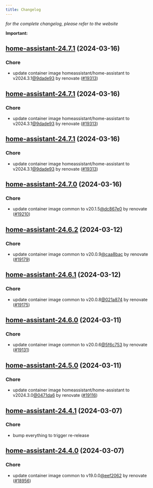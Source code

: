 ```yaml
---
title: Changelog
---
```



*for the complete changelog, please refer to the website*

**Important:**


## [home-assistant-24.7.1](https://github.com/truecharts/charts/compare/home-assistant-24.7.0...home-assistant-24.7.1) (2024-03-16)

### Chore



- update container image homeassistant/home-assistant to v2024.3.1[@9dade93](https://github.com/9dade93) by renovate ([#19313](https://github.com/truecharts/charts/issues/19313))


## [home-assistant-24.7.1](https://github.com/truecharts/charts/compare/home-assistant-24.7.0...home-assistant-24.7.1) (2024-03-16)

### Chore



- update container image homeassistant/home-assistant to v2024.3.1[@9dade93](https://github.com/9dade93) by renovate ([#19313](https://github.com/truecharts/charts/issues/19313))


## [home-assistant-24.7.1](https://github.com/truecharts/charts/compare/home-assistant-24.7.0...home-assistant-24.7.1) (2024-03-16)

### Chore



- update container image homeassistant/home-assistant to v2024.3.1[@9dade93](https://github.com/9dade93) by renovate ([#19313](https://github.com/truecharts/charts/issues/19313))


## [home-assistant-24.7.0](https://github.com/truecharts/charts/compare/home-assistant-24.6.2...home-assistant-24.7.0) (2024-03-16)

### Chore



- update container image common to v20.1.5[@dc867e0](https://github.com/dc867e0) by renovate ([#19210](https://github.com/truecharts/charts/issues/19210))


## [home-assistant-24.6.2](https://github.com/truecharts/charts/compare/home-assistant-24.6.1...home-assistant-24.6.2) (2024-03-12)

### Chore



- update container image common to v20.0.9[@caa8bac](https://github.com/caa8bac) by renovate ([#19179](https://github.com/truecharts/charts/issues/19179))


## [home-assistant-24.6.1](https://github.com/truecharts/charts/compare/home-assistant-24.6.0...home-assistant-24.6.1) (2024-03-12)

### Chore



- update container image common to v20.0.8[@021a874](https://github.com/021a874) by renovate ([#19175](https://github.com/truecharts/charts/issues/19175))


## [home-assistant-24.6.0](https://github.com/truecharts/charts/compare/home-assistant-24.5.0...home-assistant-24.6.0) (2024-03-11)

### Chore



- update container image common to v20.0.6[@5f6c753](https://github.com/5f6c753) by renovate ([#19131](https://github.com/truecharts/charts/issues/19131))


## [home-assistant-24.5.0](https://github.com/truecharts/charts/compare/home-assistant-24.4.1...home-assistant-24.5.0) (2024-03-11)

### Chore



- update container image homeassistant/home-assistant to v2024.3.0[@0471da6](https://github.com/0471da6) by renovate ([#19116](https://github.com/truecharts/charts/issues/19116))


## [home-assistant-24.4.1](https://github.com/truecharts/charts/compare/home-assistant-24.4.0...home-assistant-24.4.1) (2024-03-07)

### Chore



- bump everything to trigger re-release


## [home-assistant-24.4.0](https://github.com/truecharts/charts/compare/home-assistant-24.3.0...home-assistant-24.4.0) (2024-03-07)

### Chore



- update container image common to v19.0.0[@eef2062](https://github.com/eef2062) by renovate ([#18956](https://github.com/truecharts/charts/issues/18956))

